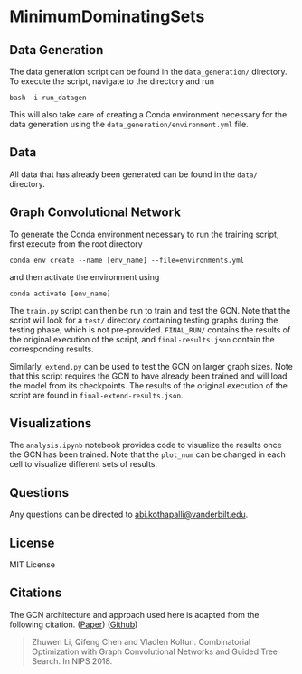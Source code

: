 # MinimumDominatingSets

## Data Generation

The data generation script can be found in the `data_generation/` directory. To execute the script, navigate to the directory and run

    bash -i run_datagen

This will also take care of creating a Conda environment necessary for the data generation using the `data_generation/environment.yml` file. 

## Data

All data that has already been generated can be found in the `data/` directory.

## Graph Convolutional Network

To generate the Conda environment necessary to run the training script, first execute from the root directory

    conda env create --name [env_name] --file=environments.yml

and then activate the environment using 

    conda activate [env_name]

The `train.py` script can then be run to train and test the GCN. Note that the script will look for a `test/` directory containing testing graphs during the testing phase, which is not pre-provided. `FINAL_RUN/` contains the results of the original execution of the script, and `final-results.json` contain the corresponding results.

Similarly, `extend.py` can be used to test the GCN on larger graph sizes. Note that this script requires the GCN to have already been trained and will load the model from its checkpoints. The results of the original execution of the script are found in `final-extend-results.json`.

## Visualizations

The `analysis.ipynb` notebook provides code to visualize the results once the GCN has been trained. Note that the `plot_num` can be changed in each cell to visualize different sets of results.

## Questions

Any questions can be directed to abi.kothapalli@vanderbilt.edu.

## License

MIT License

## Citations

The GCN architecture and approach used here is adapted from the following citation. ([Paper](https://proceedings.neurips.cc/paper/2018/file/8d3bba7425e7c98c50f52ca1b52d3735-Paper.pdf)) ([Github](https://github.com/isl-org/NPHard/))

> Zhuwen Li, Qifeng Chen and Vladlen Koltun. Combinatorial Optimization with Graph Convolutional Networks and Guided Tree Search. In NIPS 2018.

